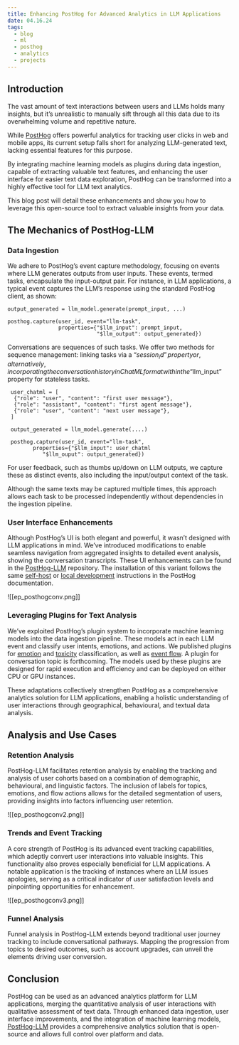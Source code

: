 ```yaml
---
title: Enhancing PostHog for Advanced Analytics in LLM Applications
date: 04.16.24
tags:
  - blog
  - ml
  - posthog
  - analytics
  - projects
---
```


## Introduction

The vast amount of text interactions between users and LLMs holds many insights, but it’s unrealistic to manually sift through all this data due to its overwhelming volume and repetitive nature.

While [PostHog](https://github.com/PostHog/posthog) offers powerful analytics for tracking user clicks in web and mobile apps, its current setup falls short for analyzing LLM-generated text, lacking essential features for this purpose.

By integrating machine learning models as plugins during data ingestion, capable of extracting valuable text features, and enhancing the user interface for easier text data exploration, PostHog can be transformed into a highly effective tool for LLM text analytics.

This blog post will detail these enhancements and show you how to leverage this open-source tool to extract valuable insights from your data.

## The Mechanics of PostHog-LLM

### Data Ingestion

We adhere to PostHog’s event capture methodology, focusing on events where LLM generates outputs from user inputs. These events, termed tasks, encapsulate the input-output pair. For instance, in LLM applications, a typical event captures the LLM’s response using the standard PostHog client, as shown:

```
output_generated = llm_model.generate(prompt_input, ...)

posthog.capture(user_id, event="llm-task",
                properties={"$llm_input": prompt_input,
                            "$llm_output": output_generated})
```

Conversations are sequences of such tasks. We offer two methods for sequence management: linking tasks via a “$session_id” property or, alternatively, incorporating the conversation history in ChatML format within the “$llm_input” property for stateless tasks.

```
 user_chatml = [
  {"role": "user", "content": "first user message"},
  {"role": "assistant", "content": "first agent message"},
  {"role": "user", "content": "next user message"}, 
 ]

 output_generated = llm_model.generate(....)

 posthog.capture(user_id, event="llm-task",
        properties={"$llm_input": user_chatml
           "$llm_ouput": output_generated})
```

For user feedback, such as thumbs up/down on LLM outputs, we capture these as distinct events, also including the input/output context of the task.

Although the same texts may be captured multiple times, this approach allows each task to be processed independently without dependencies in the ingestion pipeline.


### User Interface Enhancements

Although PostHog’s UI is both elegant and powerful, it wasn’t designed with LLM applications in mind. We’ve introduced modifications to enable seamless navigation from aggregated insights to detailed event analysis, showing the conversation transcripts. These UI enhancements can be found in the [PostHog-LLM](https://github.com/postlang/posthog-llm) repository. The installation of this variant follows the same [self-host](https://posthog.com/docs/self-host) or [local development](https://posthog.com/handbook/engineering/developing-locally) instructions in the PostHog documentation.

![[ep_posthogconv.png]]

### Leveraging Plugins for Text Analysis

We’ve exploited PostHog’s plugin system to incorporate machine learning models into the data ingestion pipeline. These models act in each LLM event and classify user intents, emotions, and actions. We published plugins for [emotion](https://github.com/minuva/ph-emotion-plugin) and [toxicity](https://github.com/minuva/ph-toxicity-plugin) classification, as well as [event flow](https://github.com/minuva/ph-flowdetect-plugin). A plugin for conversation topic is forthcoming. The models used by these plugins are designed for rapid execution and efficiency and can be deployed on either CPU or GPU instances.

These adaptations collectively strengthen PostHog as a comprehensive analytics solution for LLM applications, enabling a holistic understanding of user interactions through geographical, behavioural, and textual data analysis.

## Analysis and Use Cases

### Retention Analysis

PostHog-LLM facilitates retention analysis by enabling the tracking and analysis of user cohorts based on a combination of demographic, behavioural, and linguistic factors. The inclusion of labels for topics, emotions, and flow actions allows for the detailed segmentation of users, providing insights into factors influencing user retention.

![[ep_posthogconv2.png]]

### Trends and Event Tracking

A core strength of PostHog is its advanced event tracking capabilities, which adeptly convert user interactions into valuable insights. This functionality also proves especially beneficial for LLM applications. A notable application is the tracking of instances where an LLM issues apologies, serving as a critical indicator of user satisfaction levels and pinpointing opportunities for enhancement.

![[ep_posthogconv3.png]]

### Funnel Analysis

Funnel analysis in PostHog-LLM extends beyond traditional user journey tracking to include conversational pathways. Mapping the progression from topics to desired outcomes, such as account upgrades, can unveil the elements driving user conversion.

## Conclusion

PostHog can be used as an advanced analytics platform for LLM applications, merging the quantitative analysis of user interactions with qualitative assessment of text data. Through enhanced data ingestion, user interface improvements, and the integration of machine learning models, [PostHog-LLM](https://github.com/postlang/posthog-llm) provides a comprehensive analytics solution that is open-source and allows full control over platform and data.


